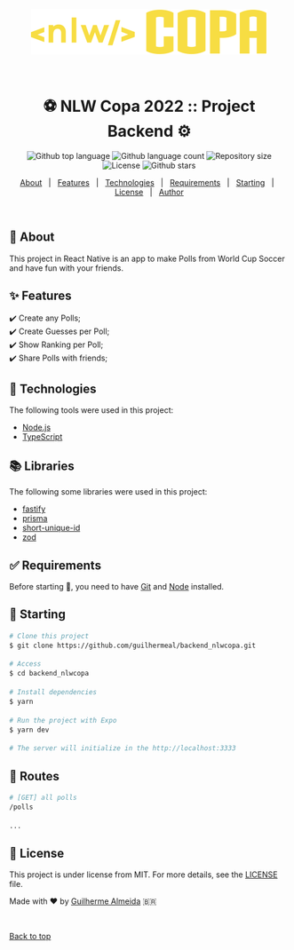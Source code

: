 <div align="center" id="top"> 
  <img src="https://github.com/guilhermeal/frontend_nlwcopa/blob/6e427a98bb800e45ce2a5a1f036d2a8bc43ddafe/src/assets/logo.svg" alt="NLW COPA" />

  &#xa0;

  <!-- <a href="https://mobile.netlify.app">Demo</a> -->
</div>

<h1 align="center">⚽️ NLW Copa 2022 :: Project Backend ⚙️</h1>

<p align="center">
  <img alt="Github top language" src="https://img.shields.io/github/languages/top/guilhermeal/backend_nlwcopa?color=56BEB8">
  <img alt="Github language count" src="https://img.shields.io/github/languages/count/guilhermeal/backend_nlwcopa?color=56BEB8">
  <img alt="Repository size" src="https://img.shields.io/github/repo-size/guilhermeal/backend_nlwcopa?color=56BEB8">
  <img alt="License" src="https://img.shields.io/github/license/guilhermeal/backend_nlwcopa?color=56BEB8">
  <img alt="Github stars" src="https://img.shields.io/github/stars/guilhermeal/backend_nlwcopa?color=56BEB8" />
</p>

<!-- Status -->

<!-- <h4 align="center"> 
	🚧  Mobile 🚀 Under construction...  🚧
</h4> 

<hr> -->

<p align="center">
  <a href="#dart-about">About</a> &#xa0; | &#xa0; 
  <a href="#sparkles-features">Features</a> &#xa0; | &#xa0;
  <a href="#rocket-technologies">Technologies</a> &#xa0; | &#xa0;
  <a href="#white_check_mark-requirements">Requirements</a> &#xa0; | &#xa0;
  <a href="#checkered_flag-starting">Starting</a> &#xa0; | &#xa0;
  <a href="#memo-license">License</a> &#xa0; | &#xa0;
  <a href="https://github.com/{{YOUR_GITHUB_USERNAME}}" target="_blank">Author</a>
</p>

<br>

## :dart: About ##

This project in React Native is an app to make Polls from World Cup Soccer and have fun with your friends.

## :sparkles: Features ##

:heavy_check_mark: Create any Polls;\
:heavy_check_mark: Create Guesses per Poll;\
:heavy_check_mark: Show Ranking per Poll;\
:heavy_check_mark: Share Polls with friends;

## :rocket: Technologies ##

The following tools were used in this project:

- [Node.js](https://nodejs.org/en/)
- [TypeScript](https://www.typescriptlang.org/)

## 📚️ Libraries ##

The following some libraries were used in this project:

- [fastify]()
- [prisma]()
- [short-unique-id]()
- [zod]()

## :white_check_mark: Requirements ##

Before starting :checkered_flag:, you need to have [Git](https://git-scm.com) and [Node](https://nodejs.org/en/) installed.

## :checkered_flag: Starting ##

```bash
# Clone this project
$ git clone https://github.com/guilhermeal/backend_nlwcopa.git

# Access
$ cd backend_nlwcopa

# Install dependencies
$ yarn

# Run the project with Expo
$ yarn dev

# The server will initialize in the http://localhost:3333
```

## 🔗 Routes ##

```bash
# [GET] all polls
/polls

...
```

## :memo: License ##


This project is under license from MIT. For more details, see the [LICENSE](LICENSE.md) file.


Made with :heart: by <a href="https://github.com/guilhermeal" target="_blank">Guilherme Almeida</a> 🇧🇷


&#xa0;

<a href="#top">Back to top</a>
